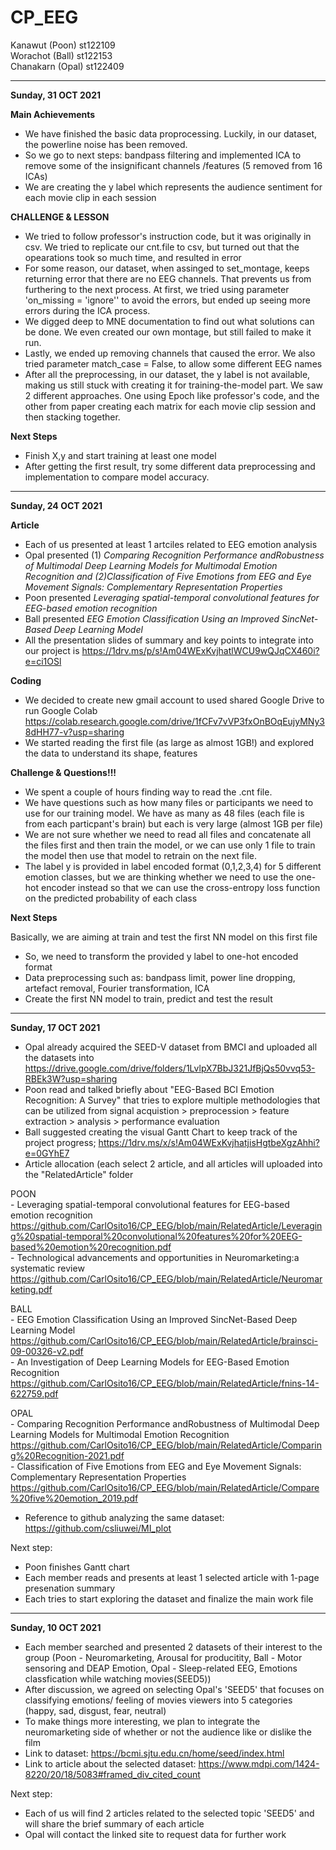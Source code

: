 # CP_EEG
Kanawut (Poon) st122109 \
Worachot (Ball) st122153 \
Chanakarn (Opal) st122409

---
**Sunday, 31 OCT 2021**

**Main Achievements**
- We have finished the basic data proprocessing. Luckily, in our dataset, the powerline noise has been removed. 
- So we go to next steps: bandpass filtering and implemented ICA to remove some of the insignificant channels /features (5 removed from 16 ICAs)
- We are creating the y label which represents the audience sentiment for each movie clip in each session


**CHALLENGE & LESSON**
- We tried to follow professor's instruction code, but it was originally in csv. We tried to replicate our cnt.file to csv, but turned out that the opearations took so much time, and resulted in error
- For some reason, our dataset, when assinged to set_montage, keeps returning error that there are no EEG channels. That prevents us from furthering to the next process. At first, we tried using parameter 'on_missing = 'ignore'' to avoid the errors, but ended up seeing more errors during the ICA process.
- We digged deep to MNE documentation to find out what solutions can be done. We even created our own montage, but still failed to make it run.
- Lastly, we ended up removing channels that caused the error. We also tried parameter match_case = False, to allow some different EEG names
- After all the preprocessing, in our dataset, the y label is not available, making us still stuck with creating it for training-the-model part. We saw 2 different approaches. One using Epoch like professor's code, and the other from paper creating each matrix for each movie clip session and then stacking together.

**Next Steps**
- Finish X,y and start training at least one model
- After getting the first result, try some different data preprocessing and implementation to compare model accuracy.


---
**Sunday, 24 OCT 2021**

**Article**
- Each of us presented at least 1 artciles related to EEG emotion analysis
- Opal presented (1) *Comparing Recognition Performance andRobustness of Multimodal Deep Learning Models for Multimodal Emotion Recognition  and (2)Classification of Five Emotions from EEG and Eye Movement Signals: Complementary Representation Properties*
- Poon presented *Leveraging spatial-temporal convolutional features for EEG-based emotion recognition*
- Ball presented *EEG Emotion Classification Using an Improved SincNet-Based Deep Learning Model*
- All the presentation slides of summary and key points to integrate into our project is https://1drv.ms/p/s!Am04WExKvjhatlWCU9wQJqCX460i?e=ci1OSl 


**Coding**
- We decided to create new gmail account to used shared Google Drive to run Google Colab https://colab.research.google.com/drive/1fCFv7vVP3fxOnBOqEujyMNy38dHH77-v?usp=sharing
- We started reading the first file (as large as almost 1GB!) and explored the data to understand its shape, features 

**Challenge & Questions!!!**
- We spent a couple of hours finding way to read the .cnt file.
- We have questions such as how many files or participants we need to use for our training model. We have as many as 48 files (each file is from each particpant's brain) but each is very large (almost 1GB per file)
- We are not sure whether we need to read all files and concatenate all the files first and then train the model, or we can use only 1 file to train the model then use that model to retrain on the next file.
- The label y is provided in label encoded format (0,1,2,3,4) for 5 different emotion classes, but we are thinking whether we need to use the one-hot encoder instead so that we can use the cross-entropy loss function on the predicted probability of each class

**Next Steps**

Basically, we are aiming at train and test the first NN model on this first file
- So, we need to transform the provided y label to one-hot encoded format
- Data preprocessing such as: bandpass limit, power line dropping, artefact removal, Fourier transformation, ICA
- Create the first NN model to train, predict and test the result


---
**Sunday, 17 OCT 2021**
- Opal already acquired the SEED-V dataset from BMCI and uploaded all the datasets into https://drive.google.com/drive/folders/1LvlpX7BbJ321JfBjQs50vvq53-RBEk3W?usp=sharing
- Poon read and talked briefly about "EEG-Based BCI Emotion Recognition: A Survey" that tries to explore multiple methodologies that can be utilized from signal acquistion > preprocession > feature extraction > analysis > performance evaluation
- Ball suggested creating the visual Gantt Chart to keep track of the project progress; https://1drv.ms/x/s!Am04WExKvjhatjisHgtbeXgzAhhi?e=0GYhE7
- Article allocation (each select 2 article, and all articles will uploaded into the "RelatedArticle" folder

POON \
      - Leveraging spatial-temporal convolutional features for EEG-based emotion recognition https://github.com/CarlOsito16/CP_EEG/blob/main/RelatedArticle/Leveraging%20spatial-temporal%20convolutional%20features%20for%20EEG-based%20emotion%20recognition.pdf \
      - Technological advancements and opportunities in Neuromarketing:a systematic review https://github.com/CarlOsito16/CP_EEG/blob/main/RelatedArticle/Neuromarketing.pdf
      
BALL \
      - EEG Emotion Classification Using an Improved SincNet-Based Deep Learning Model https://github.com/CarlOsito16/CP_EEG/blob/main/RelatedArticle/brainsci-09-00326-v2.pdf \
      - An Investigation of Deep Learning Models for EEG-Based Emotion Recognition https://github.com/CarlOsito16/CP_EEG/blob/main/RelatedArticle/fnins-14-622759.pdf 
      
OPAL \
      - Comparing Recognition Performance andRobustness of Multimodal Deep Learning Models for Multimodal Emotion Recognition https://github.com/CarlOsito16/CP_EEG/blob/main/RelatedArticle/Comparing%20Recognition-2021.pdf \
      - Classification of Five Emotions from EEG and Eye Movement Signals: Complementary Representation Properties https://github.com/CarlOsito16/CP_EEG/blob/main/RelatedArticle/Compare%20five%20emotion_2019.pdf
      
- Reference to github analyzing the same dataset: https://github.com/csliuwei/MI_plot


Next step:  
- Poon finishes Gantt chart
- Each member reads and presents at least 1 selected article with 1-page presenation summary
- Each tries to start exploring the dataset and finalize the main work file

---

**Sunday, 10 OCT 2021**
- Each member searched and presented 2 datasets of their interest to the group
(Poon - Neuromarketing, Arousal for producitity, Ball - Motor sensoring and DEAP Emotion, Opal - Sleep-related EEG, Emotions classfication while watching movies(SEED5))
- After discussion, we agreed on selecting Opal's 'SEED5' that focuses on classifying emotions/ feeling of movies viewers into 5 categories (happy, sad, disgust, fear, neutral)
- To make things more interesting, we plan to integrate the neuromarketing side of whether or not the audience like or dislike the film
- Link to dataset: https://bcmi.sjtu.edu.cn/home/seed/index.html
- Link to article about the selected dataset: https://www.mdpi.com/1424-8220/20/18/5083#framed_div_cited_count

Next step:  
- Each of us will find 2 articles related to the selected topic 'SEED5' and will share the brief summary of each article
- Opal will contact the linked site to request data for further work
